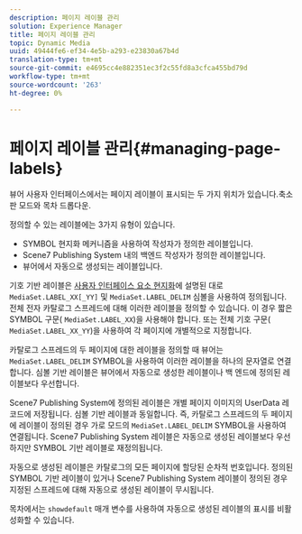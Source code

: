 ```yaml
---
description: 페이지 레이블 관리
solution: Experience Manager
title: 페이지 레이블 관리
topic: Dynamic Media
uuid: 49444fe6-ef34-4e5b-a293-e23830a67b4d
translation-type: tm+mt
source-git-commit: e4695cc4e882351ec3f2c55fd8a3cfca455bd79d
workflow-type: tm+mt
source-wordcount: '263'
ht-degree: 0%

---
```



# 페이지 레이블 관리{#managing-page-labels}

뷰어 사용자 인터페이스에서는 페이지 레이블이 표시되는 두 가지 위치가 있습니다.축소판 모드와 목차 드롭다운.

정의할 수 있는 레이블에는 3가지 유형이 있습니다.

* SYMBOL 현지화 메커니즘을 사용하여 작성자가 정의한 레이블입니다.
* Scene7 Publishing System 내의 백엔드 작성자가 정의한 레이블입니다.
* 뷰어에서 자동으로 생성되는 레이블입니다.

기호 기반 레이블은 [사용자 인터페이스 요소 현지화](../../c-html5-s7-aem-asset-viewers/c-html5-20-ecatalog-viewer-about/c-html5-20-ecatalog-viewer-localization.md#concept-cbfc39344c494eb7b9f6a272cff0cc74)에 설명된 대로 `MediaSet.LABEL_XX[_YY]` 및 `MediaSet.LABEL_DELIM` 심볼을 사용하여 정의됩니다. 전체 전자 카탈로그 스프레드에 대해 이러한 레이블을 정의할 수 있습니다. 이 경우 짧은 SYMBOL 구문( `MediaSet.LABEL_XX`)을 사용해야 합니다. 또는 전체 기호 구문( `MediaSet.LABEL_XX_YY`)을 사용하여 각 페이지에 개별적으로 지정합니다.

카탈로그 스프레드의 두 페이지에 대한 레이블을 정의할 때 뷰어는 `MediaSet.LABEL_DELIM` SYMBOL을 사용하여 이러한 레이블을 하나의 문자열로 연결합니다. 심볼 기반 레이블은 뷰어에서 자동으로 생성한 레이블이나 백 엔드에 정의된 레이블보다 우선합니다.

Scene7 Publishing System에 정의된 레이블은 개별 페이지 이미지의 UserData 레코드에 저장됩니다. 심볼 기반 레이블과 동일합니다. 즉, 카탈로그 스프레드의 두 페이지에 레이블이 정의된 경우 가로 모드의 `MediaSet.LABEL_DELIM` SYMBOL을 사용하여 연결됩니다. Scene7 Publishing System 레이블은 자동으로 생성된 레이블보다 우선하지만 SYMBOL 기반 레이블로 재정의됩니다.

자동으로 생성된 레이블은 카탈로그의 모든 페이지에 할당된 순차적 번호입니다. 정의된 SYMBOL 기반 레이블이 있거나 Scene7 Publishing System 레이블이 정의된 경우 지정된 스프레드에 대해 자동으로 생성된 레이블이 무시됩니다.

목차에서는 `showdefault` 매개 변수를 사용하여 자동으로 생성된 레이블의 표시를 비활성화할 수 있습니다.
